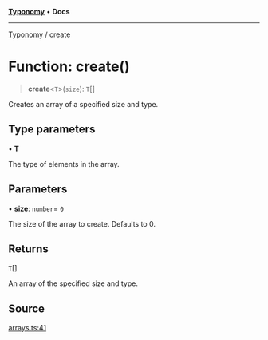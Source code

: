 [**Typonomy**](../README.md) • **Docs**

***

[Typonomy](../globals.md) / create

# Function: create()

> **create**\<`T`\>(`size`): `T`[]

Creates an array of a specified size and type.

## Type parameters

• **T**

The type of elements in the array.

## Parameters

• **size**: `number`= `0`

The size of the array to create. Defaults to 0.

## Returns

`T`[]

An array of the specified size and type.

## Source

[arrays.ts:41](https://github.com/softcraft-development/typonomy/blob/16e8ada4ce77ce01fea3d62ce7f81f8090c6d1b6/src/arrays.ts#L41)

